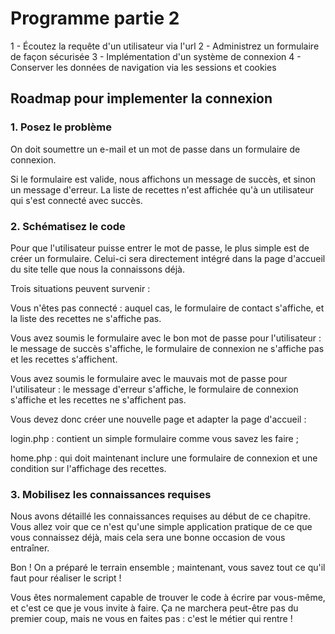 # Programme partie 2
1 - Écoutez la requête d'un utilisateur via l'url
2 - Administrez un formulaire de façon sécurisée
3 - Implémentation d'un système de connexion
4 - Conserver les données de navigation via les sessions et cookies


## Roadmap pour implementer la connexion
### 1. Posez le problème
On doit soumettre un e-mail et un mot de passe dans un formulaire de connexion.

Si le formulaire est valide, nous affichons un message de succès, et sinon un message d'erreur. La liste de recettes n'est affichée qu'à un utilisateur qui s'est connecté avec succès.

### 2. Schématisez le code
Pour que l'utilisateur puisse entrer le mot de passe, le plus simple est de créer un formulaire. Celui-ci sera directement intégré dans la page d'accueil du site telle que nous la connaissons déjà.

Trois situations peuvent survenir :

Vous n'êtes pas connecté : auquel cas, le formulaire de contact s'affiche, et la liste des recettes ne s'affiche pas.

Vous avez soumis le formulaire avec le bon mot de passe pour l'utilisateur : le message de succès s'affiche, le formulaire de connexion ne s'affiche pas et les recettes s'affichent.

Vous avez soumis le formulaire avec le mauvais mot de passe pour l'utilisateur : le message d'erreur s'affiche, le formulaire de connexion s'affiche et les recettes ne s'affichent pas.

Vous devez donc créer une nouvelle page et adapter la page d'accueil :

login.php : contient un simple formulaire comme vous savez les faire ;

home.php : qui doit maintenant inclure une formulaire de connexion et une condition sur l'affichage des recettes.

### 3. Mobilisez les connaissances requises
Nous avons détaillé les connaissances requises au début de ce chapitre. Vous allez voir que ce n'est qu'une simple application pratique de ce que vous connaissez déjà, mais cela sera une bonne occasion de vous entraîner.

Bon ! On a préparé le terrain ensemble ; maintenant, vous savez tout ce qu'il faut pour réaliser le script !

Vous êtes normalement capable de trouver le code à écrire par vous-même, et c'est ce que je vous invite à faire. Ça ne marchera peut-être pas du premier coup, mais ne vous en faites pas : c'est le métier qui rentre !

